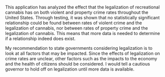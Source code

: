 This application has analyzed the effect that the legalization of recreational cannabis has on both violent and property crime rates throughout the United States. Through testing, it was shown that no statistically significant relationship could be found between rates of violent crime and the legalization of cannabis, nor between rates of property crime and the legalization of cannabis. This means that more data is needed to determine if a relationship indeed does exist.

My recommendation to state governments considering legalization is to look at all factors that may be impacted. Since the effects of legalization on crime rates are unclear, other factors such as the impacts to the economy and the health of citizens should be considered. I would tell a cautious governor to hold off on legalization until more data is available.